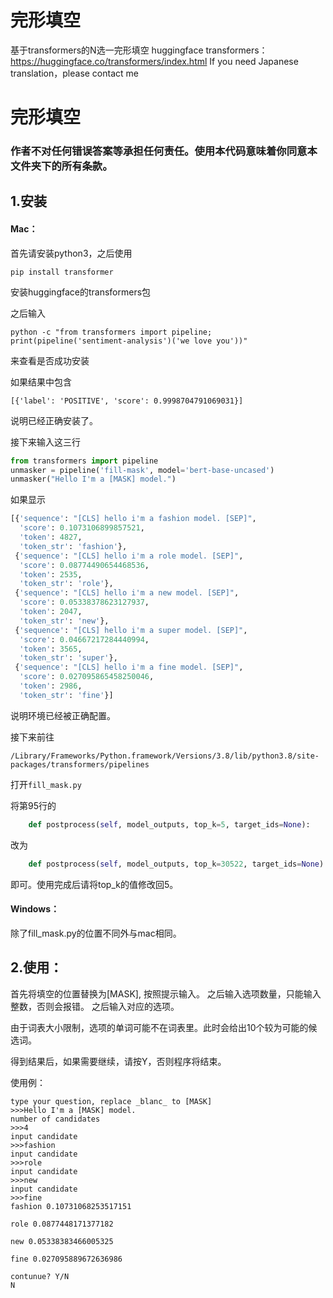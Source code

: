 # 完形填空
基于transformers的N选一完形填空
huggingface transformers：https://huggingface.co/transformers/index.html
If you need Japanese translation，please contact me
# 完形填空

### 作者不对任何错误答案等承担任何责任。使用本代码意味着你同意本文件夹下的所有条款。

## 1.安装

#### Mac：

首先请安装python3，之后使用

`pip install transformer`

安装huggingface的transformers包

之后输入

`python -c "from transformers import pipeline; print(pipeline('sentiment-analysis')('we love you'))"`

来查看是否成功安装

如果结果中包含

`[{'label': 'POSITIVE', 'score': 0.9998704791069031}]`

说明已经正确安装了。

接下来输入这三行

``````python
from transformers import pipeline
unmasker = pipeline('fill-mask', model='bert-base-uncased')
unmasker("Hello I'm a [MASK] model.")
``````

如果显示

```python
[{'sequence': "[CLS] hello i'm a fashion model. [SEP]",
  'score': 0.1073106899857521,
  'token': 4827,
  'token_str': 'fashion'},
 {'sequence': "[CLS] hello i'm a role model. [SEP]",
  'score': 0.08774490654468536,
  'token': 2535,
  'token_str': 'role'},
 {'sequence': "[CLS] hello i'm a new model. [SEP]",
  'score': 0.05338378623127937,
  'token': 2047,
  'token_str': 'new'},
 {'sequence': "[CLS] hello i'm a super model. [SEP]",
  'score': 0.04667217284440994,
  'token': 3565,
  'token_str': 'super'},
 {'sequence': "[CLS] hello i'm a fine model. [SEP]",
  'score': 0.027095865458250046,
  'token': 2986,
  'token_str': 'fine'}]
```

说明环境已经被正确配置。

接下来前往

`/Library/Frameworks/Python.framework/Versions/3.8/lib/python3.8/site-packages/transformers/pipelines `

打开`fill_mask.py`

将第95行的

```python
    def postprocess(self, model_outputs, top_k=5, target_ids=None):
```

改为

```python
    def postprocess(self, model_outputs, top_k=30522, target_ids=None):
```



即可。使用完成后请将top_k的值修改回5。

#### Windows：

除了fill_mask.py的位置不同外与mac相同。



## 2.使用：

首先将填空的位置替换为[MASK], 按照提示输入。
之后输入选项数量，只能输入整数，否则会报错。
之后输入对应的选项。

由于词表大小限制，选项的单词可能不在词表里。此时会给出10个较为可能的候选词。

得到结果后，如果需要继续，请按Y，否则程序将结束。



使用例：

```
type your question, replace _blanc_ to [MASK]
>>>Hello I'm a [MASK] model.
number of candidates
>>>4
input candidate
>>>fashion
input candidate
>>>role
input candidate
>>>new
input candidate
>>>fine
fashion 0.10731068253517151

role 0.0877448171377182

new 0.05338383466005325

fine 0.027095889672636986

contunue? Y/N
N
```

